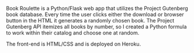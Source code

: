 Book Roulette is a Python/Flask web app that utilizes the Project Gutenberg book database. Every time the user clicks either the download or browser button in the HTML it generates a randomly chosen book. The Project Gutenberg API itemizes all books by number, so I created a Python formula to work within their catalog and choose one at random. 

The front-end is HTML/CSS and is deployed on Heroku. 
